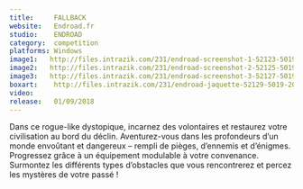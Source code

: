 ```yaml
---
title:     FALLBACK
website:   Endroad.fr
studio:    ENDROAD
category:  competition
platforms: Windows
image1:   http://files.intrazik.com/231/endroad-screenshot-1-52123-5019-20180424-122022.png
image2:   http://files.intrazik.com/231/endroad-screenshot-2-52125-5019-20180424-122023.png
image3:   http://files.intrazik.com/231/endroad-screenshot-3-52127-5019-20180424-122023.png
boxart:    http://files.intrazik.com/231/endroad-jaquette-52129-5019-20180424-122024.jpg
video:     
release:   01/09/2018
---
```


Dans ce rogue-like dystopique, incarnez des volontaires et restaurez votre civilisation au bord du déclin. Aventurez-vous dans les profondeurs d’un monde envoûtant et dangereux – rempli de pièges, d’ennemis et d’énigmes. Progressez grâce à un équipement modulable à votre convenance. Surmontez les différents types d’obstacles que vous rencontrerez et percez les mystères de votre passé !
